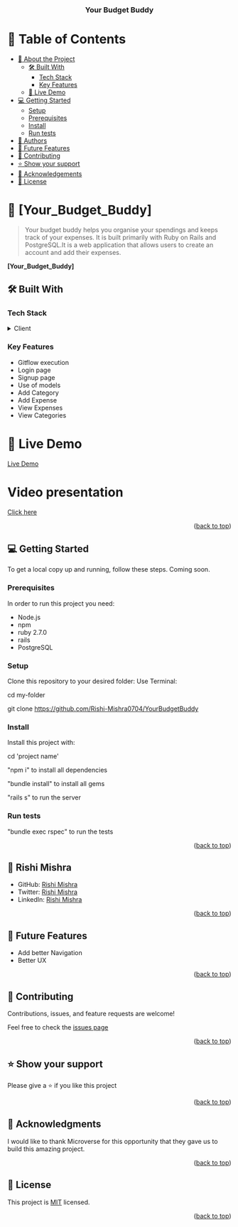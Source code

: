 <a name="readme-top"></a>

<div align="center">

  <h3><b>Your Budget Buddy</b></h3>

</div>

<!-- TABLE OF CONTENTS -->

# 📗 Table of Contents

- [📖 About the Project](#about-project)
  - [🛠 Built With](#built-with)
    - [Tech Stack](#tech-stack)
    - [Key Features](#key-features)
  - [🚀 Live Demo](#live-demo)
- [💻 Getting Started](#getting-started)
  - [Setup](#setup)
  - [Prerequisites](#prerequisites)
  - [Install](#install)
  - [Run tests](#run-tests)
- [👥 Authors](#authors)
- [🔭 Future Features](#future-features)
- [🤝 Contributing](#contributing)
- [⭐️ Show your support](#support)
- [🙏 Acknowledgements](#acknowledgements)
- [📝 License](#license)

# 📖 [Your_Budget_Buddy] <a name="about-project"></a>

> Your budget buddy helps you organise your spendings and keeps track of your expenses.
It is built primarily with Ruby on Rails and PostgreSQL.It is a web application that allows users to create an account and add their expenses.

**[Your_Budget_Buddy]**

## 🛠 Built With <a name="built-with"></a>

### Tech Stack <a name="tech-stack"></a>

<details>
<summary>Client</summary>
<ul>
<li>N/A</li>
 </ul>
<summary>Server</summary>
<ul>
<li>Ruby</li>
<li>Ruby on Rails</li>
</ul>
<summary>Database</summary>
<ul>
<li>PostgreSQL</li>
</ul>
</details>

### Key Features <a name="key-features"></a>

<ul>
<li>Gitflow execution</li>
<li>Login page</li>
<li>Signup page</li>
<li>Use of models</li>
<li>Add Category</li>
<li>Add Expense</li>
<li>View Expenses</li>
<li>View Categories</li>


</ul>

<h1>🚀 Live Demo</h1>
<a href="">Live Demo</a>
<h1>Video presentation</h1>
<a href="https://www.loom.com/share/30bd1df0948e42288034708b25227b77">Click here</a>

<p align="right">(<a href="#readme-top">back to top</a>)</p>

## 💻 Getting Started <a name="getting-started"></a>

To get a local copy up and running, follow these steps.
Coming soon.

### Prerequisites

In order to run this project you need:

 <ul>
<li>Node.js</li>
<li>npm</li>
<li>ruby 2.7.0</li>
<li>rails   
</li>
<li>PostgreSQL</li>
 </ul>

### Setup

Clone this repository to your desired folder:
Use Terminal:

cd my-folder

git clone https://github.com/Rishi-Mishra0704/YourBudgetBuddy

### Install

Install this project with:

cd 'project name'

"npm i" to install all dependencies

"bundle install" to install all gems

"rails s" to run the server

### Run tests

"bundle exec rspec" to run the tests

<p align="right">(<a href="#readme-top">back to top</a>)</p>

## <a> 👤 Rishi Mishra </a>

- GitHub: [Rishi Mishra](https://github.com/Rishi-Mishra0704)
- Twitter: [Rishi Mishra](https://twitter.com/RishiMi31357764)
- LinkedIn: [Rishi Mishra](https://www.linkedin.com/in/rrmishra/)

<p align="right">(<a href="#readme-top">back to top</a>)</p>

## 🔭 Future Features <a name="future-features"></a>

<ul>
  <li>Add better Navigation</li>
  <li>Better UX</li>
</ul>

<p align="right">(<a href="#readme-top">back to top</a>)</p>

## 🤝 Contributing <a name="contributing"></a>

Contributions, issues, and feature requests are welcome!

Feel free to check the [issues page](../../issues/)

<p align="right">(<a href="#readme-top">back to top</a>)</p>

## ⭐️ Show your support <a name="support"></a>

Please give a ⭐️ if you like this project

<p align="right">(<a href="#readme-top">back to top</a>)</p>

## 🙏 Acknowledgments <a name="acknowledgements"></a>

I would like to thank Microverse for this opportunity that they gave us to build this amazing project.

<p align="right">(<a href="#readme-top">back to top</a>)</p>

## 📝 License <a name="license"></a>

This project is [MIT](LICENSE.md) licensed.

<p align="right">(<a href="#readme-top">back to top</a>)</p>

